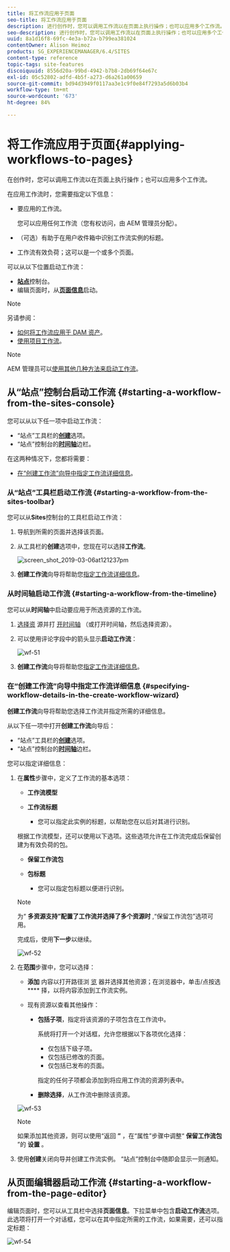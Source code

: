 ```yaml
---
title: 将工作流应用于页面
seo-title: 将工作流应用于页面
description: 进行创作时，您可以调用工作流以在页面上执行操作；也可以应用多个工作流。
seo-description: 进行创作时，您可以调用工作流以在页面上执行操作；也可以应用多个工作流。
uuid: 8a1d16f8-69fc-4e3a-b72a-b799ea381024
contentOwner: Alison Heimoz
products: SG_EXPERIENCEMANAGER/6.4/SITES
content-type: reference
topic-tags: site-features
discoiquuid: 8556d20a-99bd-4942-b7b8-2db69f64e67c
exl-id: 05c52802-adfd-4b5f-a273-d6a261a00659
source-git-commit: bd94d3949f0117aa3e1c9f0e84f7293a5d6b03b4
workflow-type: tm+mt
source-wordcount: '673'
ht-degree: 84%

---
```


# 将工作流应用于页面{#applying-workflows-to-pages}

在创作时，您可以调用工作流以在页面上执行操作；也可以应用多个工作流。

在应用工作流时，您需要指定以下信息：

* 要应用的工作流。

   您可以应用任何工作流（您有权访问，由 AEM 管理员分配）。

* （可选）有助于在用户收件箱中识别工作流实例的标题。
* 工作流有效负荷；这可以是一个或多个页面。

可以从以下位置启动工作流：

* **[站点](#starting-a-workflow-from-the-sites-console)**&#x200B;控制台。
* 编辑页面时，从&#x200B;**[页面信息](#starting-a-workflow-from-the-page-editor)**&#x200B;启动。

>[!NOTE]
>
>另请参阅：
>
>* [如何将工作流应用于 DAM 资产](/help/assets/assets-workflow.md)。
>* [使用项目工作流](/help/sites-authoring/projects-with-workflows.md)。
>



>[!NOTE]
>
>AEM 管理员可以[使用其他几种方法来启动工作流](/help/sites-administering/workflows-starting.md)。

## 从“站点”控制台启动工作流  {#starting-a-workflow-from-the-sites-console}

您可以从以下任一项中启动工作流：

* “站点”工具栏的&#x200B;**[创建](#starting-a-workflow-from-the-sites-toolbar)**&#x200B;选项。
* “站点”控制台的&#x200B;**[时间轴](#starting-a-workflow-from-the-timeline)**&#x200B;边栏。

在这两种情况下，您都将需要：

* [在“创建工作流”向导中指定工作流详细信息](#specifying-workflow-details-in-the-create-workflow-wizard)。

### 从“站点”工具栏启动工作流  {#starting-a-workflow-from-the-sites-toolbar}

您可以从&#x200B;**Sites**&#x200B;控制台的工具栏启动工作流：

1. 导航到所需的页面并选择该页面。

1. 从工具栏的&#x200B;**创建**&#x200B;选项中，您现在可以选择&#x200B;**工作流**。

   ![screen_shot_2019-03-06at121237pm](assets/screen_shot_2019-03-06at121237pm.png)

1. **创建工作流**&#x200B;向导将帮助您[指定工作流详细信息](#specifying-workflow-details-in-the-create-workflow-wizard)。

### 从时间轴启动工作流  {#starting-a-workflow-from-the-timeline}

您可以从&#x200B;**时间轴**&#x200B;中启动要应用于所选资源的工作流。

1. [选择资](/help/sites-authoring/basic-handling.md#viewing-and-selecting-resources) 源并打 [开时间轴](/help/sites-authoring/basic-handling.md#timeline) （或打开时间轴，然后选择资源）。
1. 可以使用评论字段中的箭头显示&#x200B;**启动工作流**：

   ![wf-51](assets/wf-51.png)

1. **创建工作流**&#x200B;向导将帮助您[指定工作流详细信息](#specifying-workflow-details-in-the-create-workflow-wizard)。

### 在“创建工作流”向导中指定工作流详细信息  {#specifying-workflow-details-in-the-create-workflow-wizard}

**创建工作流**&#x200B;向导将帮助您选择工作流并指定所需的详细信息。

从以下任一项中打开&#x200B;**创建工作流**&#x200B;向导后：

* “站点”工具栏的&#x200B;**[创建](#starting-a-workflow-from-the-sites-toolbar)**&#x200B;选项。
* “站点”控制台的&#x200B;**[时间轴](#starting-a-workflow-from-the-timeline)**&#x200B;边栏。

您可以指定详细信息：

1. 在&#x200B;**属性**&#x200B;步骤中，定义了工作流的基本选项：

   * **工作流模型**
   * **工作流标题**

      * 您可以指定此实例的标题，以帮助您在以后对其进行识别。

   根据工作流模型，还可以使用以下选项。这些选项允许在工作流完成后保留创建为有效负荷的包。

   * **保留工作流包**
   * **包标题**

      * 您可以指定包标题以便进行识别。

   >[!NOTE]
   >
   >为“ **多资源支持”配置了工作流并选择了多个资源时** ,“保留工作流包”选项可用。[](/help/sites-developing/workflows-models.md#configuring-a-workflow-for-multi-resource-support)

   完成后，使用&#x200B;**下一步**&#x200B;以继续。

   ![wf-52](assets/wf-52.png)

1. 在&#x200B;**范围**&#x200B;步骤中，您可以选择：

   * **添加** 内容以打开路径浏 [览](/help/sites-authoring/author-environment-tools.md#path-browser) 器并选择其他资源；在浏览器中，单击/点按选 **** 择，以将内容添加到工作流实例。
   * 现有资源以查看其他操作：

      * **包括子项**，指定将该资源的子项包含在工作流中。

         系统将打开一个对话框，允许您根据以下各项优化选择：

         * 仅包括下级子项。
         * 仅包括已修改的页面。
         * 仅包括已发布的页面。

         指定的任何子项都会添加到将应用工作流的资源列表中。

      * **删除选择**，从工作流中删除该资源。

   ![wf-53](assets/wf-53.png)

   >[!NOTE]
   >
   >如果添加其他资源，则可以使用“返回 **”** ，在“属性”步骤中调整“ **保留工作流包** ”的 **设置** 。

1. 使用&#x200B;**创建**&#x200B;关闭向导并创建工作流实例。 “站点”控制台中随即会显示一则通知。

## 从页面编辑器启动工作流  {#starting-a-workflow-from-the-page-editor}

编辑页面时，您可以从工具栏中选择&#x200B;**页面信息**。下拉菜单中包含&#x200B;**启动工作流**&#x200B;选项。此选项将打开一个对话框，您可以在其中指定所需的工作流，如果需要，还可以指定标题：

![wf-54](assets/wf-54.png)
